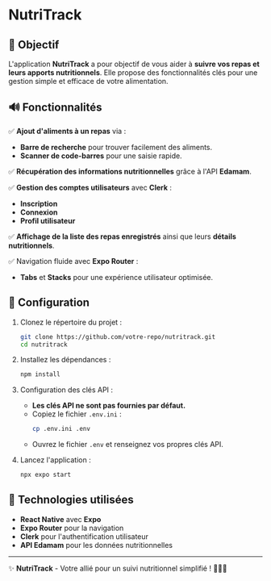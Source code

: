 # NutriTrack

## 🌟 Objectif

L'application **NutriTrack** a pour objectif de vous aider à **suivre vos repas et leurs apports nutritionnels**. Elle propose des fonctionnalités clés pour une gestion simple et efficace de votre alimentation.

## 🔊 Fonctionnalités

✅ **Ajout d'aliments à un repas** via :  
- **Barre de recherche** pour trouver facilement des aliments.  
- **Scanner de code-barres** pour une saisie rapide.

✅ **Récupération des informations nutritionnelles** grâce à l'API **Edamam**.

✅ **Gestion des comptes utilisateurs** avec **Clerk** :  
- **Inscription**  
- **Connexion**  
- **Profil utilisateur**

✅ **Affichage de la liste des repas enregistrés** ainsi que leurs **détails nutritionnels**.

✅ Navigation fluide avec **Expo Router** :  
- **Tabs** et **Stacks** pour une expérience utilisateur optimisée.

## 📁 Configuration

1. Clonez le répertoire du projet :
   ```bash
   git clone https://github.com/votre-repo/nutritrack.git
   cd nutritrack
   ```

2. Installez les dépendances :
   ```bash
   npm install
   ```

3. Configuration des clés API :
   - **Les clés API ne sont pas fournies par défaut.**  
   - Copiez le fichier `.env.ini` :
     ```bash
     cp .env.ini .env
     ```
   - Ouvrez le fichier `.env` et renseignez vos propres clés API.

4. Lancez l'application :
   ```bash
   npx expo start
   ```

## 🌟 Technologies utilisées
- **React Native** avec **Expo**
- **Expo Router** pour la navigation
- **Clerk** pour l'authentification utilisateur
- **API Edamam** pour les données nutritionnelles

---

✨ **NutriTrack** - Votre allié pour un suivi nutritionnel simplifié ! 🍎🍊🍇

